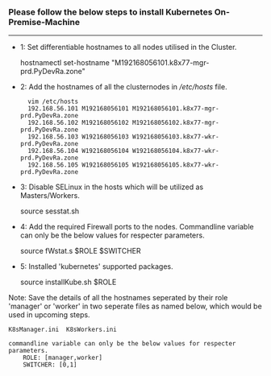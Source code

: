 ### Please follow the below steps to install Kubernetes **On-Premise-Machine**
------------------------------------------------------------------------------

- 1: Set differentiable hostnames to all nodes utilised in the Cluster.
	
 	hostnamectl set-hostname "M192168056101.k8x77-mgr-prd.PyDevRa.zone"
	
- 2: Add the hostnames of all the clusternodes in */etc/hosts* file.

        vim /etc/hosts
        192.168.56.101 M192168056101 M192168056101.k8x77-mgr-prd.PyDevRa.zone
        192.168.56.102 M192168056102 M192168056102.k8x77-mgr-prd.PyDevRa.zone
        192.168.56.103 W192168056103 W192168056103.k8x77-wkr-prd.PyDevRa.zone
        192.168.56.104 W192168056104 W192168056104.k8x77-wkr-prd.PyDevRa.zone
        192.168.56.105 W192168056105 W192168056105.k8x77-wkr-prd.PyDevRa.zone


- 3: Disable SELinux in the hosts which will be utilized as Masters/Workers.

	source sesstat.sh

- 4: Add the required Firewall ports to the nodes. Commandline variable can only be the below values for respecter parameters.
	
	source fWstat.s $ROLE $SWITCHER

- 5: Installed 'kubernetes' supported packages.

	source installKube.sh $ROLE

Note: Save the details of all the hostnames seperated by their role 'manager' or 'worker' in two seperate files as named below, which would be used in upcoming steps.
        
	K8sManager.ini  K8sWorkers.ini
        
	commandline variable can only be the below values for respecter parameters.
        ROLE: [manager,worker]
        SWITCHER: [0,1]
